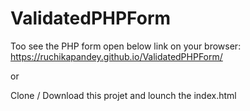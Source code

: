# ValidatedPHPForm

Too see the PHP form open below link on your browser:
https://ruchikapandey.github.io/ValidatedPHPForm/

or 

Clone / Download this projet and lounch the index.html
